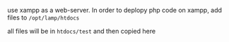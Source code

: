 use xampp as a web-server. In order to deplopy php code on xampp, add files to `/opt/lamp/htdocs`  

all files will be in `htdocs/test` and then copied here
